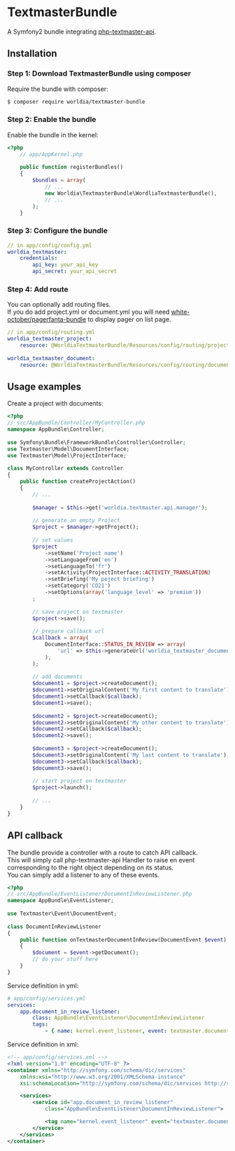 # TextmasterBundle
A Symfony2 bundle integrating [php-textmaster-api](https://github.com/worldia/php-textmaster-api).

## Installation

### Step 1: Download TextmasterBundle using composer

Require the bundle with composer:

```bash
$ composer require worldia/textmaster-bundle
```

### Step 2: Enable the bundle

Enable the bundle in the kernel:

```php
<?php
    // app/AppKernel.php
  
    public function registerBundles()
    {
        $bundles = array(
            // ...
            new Worldia\TextmasterBundle\WordliaTextmasterBundle(),
            // ...
        );
    }
```

### Step 3: Configure the bundle

```yml
// in app/config/config.yml
worldia_textmaster:
    credentials:
        api_key: your_api_key
        api_secret: your_api_secret
```

### Step 4: Add route

You can optionally add routing files.  
If you do add project.yml or document.yml you will need [white-october/pagerfanta-bundle](https://github.com/whiteoctober/WhiteOctoberPagerfantaBundle#installation) to display pager on list page.

```yml
// in app/config/routing.yml
worldia_textmaster_project:
    resource: @WorldiaTextmasterBundle/Resources/config/routing/project.yml
  
worldia_textmaster_document:
    resource: @WorldiaTextmasterBundle/Resources/config/routing/document.yml
```

## Usage examples

Create a project with documents:
```php
<?php
// src/AppBundle/Controller/MyController.php
namespace AppBundle\Controller;
  
use Symfony\Bundle\FrameworkBundle\Controller\Controller;
use Textmaster\Model\DocumentInterface;
use Textmaster\Model\ProjectInterface;
  
class MyController extends Controller
{
    public function createProjectAction()
    {
        // ...
  
        $manager = $this->get('worldia.textmaster.api.manager');
  
        // generate an empty Project
        $project = $manager->getProject();
  
        // set values
        $project
            ->setName('Project name')
            ->setLanguageFrom('en')
            ->setLanguageTo('fr')
            ->setActivity(ProjectInterface::ACTIVITY_TRANSLATION)
            ->setBriefing('My poject briefing')
            ->setCategory('CO21')
            ->setOptions(array('language_level' => 'premium'))
        ;
  
        // save project on textmaster
        $project->save();
  
        // prepare callback url
        $callback = array(
            DocumentInterface::STATUS_IN_REVIEW => array(
                'url' => $this->generateUrl('worldia_textmaster_document_update', ['projectId' => $project->getId()]),
            ),
        );
  
        // add documents
        $document1 = $project->createDocument();
        $document1->setOriginalContent('My first content to translate');
        $document1->setCallback($callback);
        $document1->save();
  
        $document2 = $project->createDocument();
        $document2->setOriginalContent('My other content to translate');
        $document2->setCallback($callback);
        $document2->save();
  
        $document3 = $project->createDocument();
        $document3->setOriginalContent('My last content to translate');
        $document3->setCallback($callback);
        $document3->save();
  
        // start project on textmaster
        $project->launch();
  
        // ...
    }
}
```

## API callback

The bundle provide a controller with a route to catch API callback.  
This will simply call php-textmaster-api Handler to raise en event corresponding to the right object depending on its status.  
You can simply add a listener to any of these events.

```php
<?php
// src/AppBundle/EventListener/DocumentInReviewListener.php
namespace AppBundle\EventListener;
  
use Textmaster\Event\DocumentEvent;
  
class DocumentInReviewListener
{
    public function onTextmasterDocumentInReview(DocumentEvent $event)
    {
        $document = $event->getDocument();
        // do your stuff here
    }
}
```

Service definition in yml:
```yml
# app/config/services.yml
services:
    app.document_in_review_listener:
        class: AppBundle\EventListener\DocumentInReviewListener
        tags:
            - { name: kernel.event_listener, event: textmaster.document.in_review }
```

Service definition in xml:
```xml
<!-- app/config/services.xml -->
<?xml version="1.0" encoding="UTF-8" ?>
<container xmlns="http://symfony.com/schema/dic/services"
    xmlns:xsi="http://www.w3.org/2001/XMLSchema-instance"
    xsi:schemaLocation="http://symfony.com/schema/dic/services http://symfony.com/schema/dic/services/services-1.0.xsd">

    <services>
        <service id="app.document_in_review_listener"
            class="AppBundle\EventListener\DocumentInReviewListener">

            <tag name="kernel.event_listener" event="textmaster.document.in_review" />
        </service>
    </services>
</container>
```
